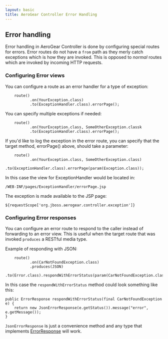```yaml
--- 
layout: basic 
title: AeroGear Controller Error Handling
---
```

## Error handling
Error handling in AeroGear Controller is done by configuring special routes for errors. Error routes do not have a ```from```
path as they merly catch exceptions which is how they are invoked. This is opposed to _normal_ routes which are invoked by 
incoming HTTP requests.

### Configuring Error views
You can configure a route as an error handler for a type of exception:

        route()
               .on(YourException.class)
               .to(ExceptionHandler.class).errorPage(); 

You can specify multiple exceptions if needed:

        route()
               .on(YourException.class, SomeOtherException.classk
               .to(ExceptionHandler.class).errorPage();
               
If you'd like to log the exception in the error route, you can specify that the target method, errorPage() above, should 
take a parameter:

        route()
               .on(YourException.class, SomeOtherException.class)
               .to(ExceptionHandler.class).errorPage(param(Exception.class));

In this case the view for ExceptionHandler would be located in:  
  
```/WEB-INF/pages/ExceptionHandler/errorPage.jsp```  

The exception is made available to the JSP page:  
  
```${requestScope['org.jboss.aerogear.controller.exception']}```  
  
    
### Configuring Error responses
You can configure an error route to respond to the caller instead of forwarding to an error view. This is useful when the
target route that was invoked ```produces``` a RESTful media type.

Example of responding with JSON:  

        route()
               .on(CarNotFoundException.class)
               .produces(JSON)
               .to(Error.class).respondWithErrorStatus(param(CarNotFoundException.class));
                
In this case the ```respondWithErrorStatus``` method could look something like this:

    public ErrorResponse respondWithErrorStatus(final CarNotFoundException e) {
        return new JsonErrorResponse(e.getStatus()).message("error", e.getMessage());
    }                

```JsonErrorResponse``` is just a convenience method and any type that implements [ErrorResponse](http://aerogear.org/docs/specs/aerogear-controller/org/jboss/aerogear/controller/router/error/ErrorResponse.html)
will work.
